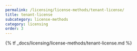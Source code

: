 ```yaml
---
permalink: /licensing/license-methods/tenant-license/
title: tenant-license
subcategory: license-methods
category: licensing
order: 3
---
```


{% tf _docs/licensing/license-methods/tenant-license.md %}
